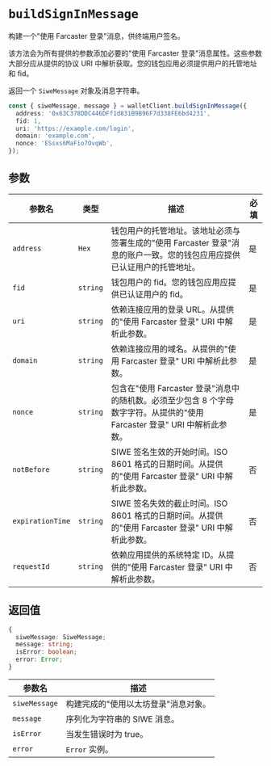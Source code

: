 # `buildSignInMessage`

构建一个"使用 Farcaster 登录"消息，供终端用户签名。

该方法会为所有提供的参数添加必要的"使用 Farcaster 登录"消息属性。这些参数大部分应从提供的协议 URI 中解析获取。您的钱包应用必须提供用户的托管地址和 fid。

返回一个 `SiweMessage` 对象及消息字符串。

```ts
const { siweMessage, message } = walletClient.buildSignInMessage({
  address: '0x63C378DDC446DFf1d831B9B96F7d338FE6bd4231',
  fid: 1,
  uri: 'https://example.com/login',
  domain: 'example.com',
  nonce: 'ESsxs6MaFio7OvqWb',
});
```

## 参数

| 参数名           | 类型     | 描述                                                                                                                       | 必填 |
| ---------------- | -------- | -------------------------------------------------------------------------------------------------------------------------- | ---- |
| `address`        | `Hex`    | 钱包用户的托管地址。该地址必须与签署生成的"使用 Farcaster 登录"消息的账户一致。您的钱包应用应提供已认证用户的托管地址。    | 是   |
| `fid`            | `string` | 钱包用户的 fid。您的钱包应用应提供已认证用户的 fid。                                                                       | 是   |
| `uri`            | `string` | 依赖连接应用的登录 URL。从提供的"使用 Farcaster 登录" URI 中解析此参数。                                                   | 是   |
| `domain`         | `string` | 依赖连接应用的域名。从提供的"使用 Farcaster 登录" URI 中解析此参数。                                                       | 是   |
| `nonce`          | `string` | 包含在"使用 Farcaster 登录"消息中的随机数。必须至少包含 8 个字母数字字符。从提供的"使用 Farcaster 登录" URI 中解析此参数。 | 是   |
| `notBefore`      | `string` | SIWE 签名生效的开始时间。ISO 8601 格式的日期时间。从提供的"使用 Farcaster 登录" URI 中解析此参数。                         | 否   |
| `expirationTime` | `string` | SIWE 签名失效的截止时间。ISO 8601 格式的日期时间。从提供的"使用 Farcaster 登录" URI 中解析此参数。                         | 否   |
| `requestId`      | `string` | 依赖应用提供的系统特定 ID。从提供的"使用 Farcaster 登录" URI 中解析此参数。                                                | 否   |

## 返回值

```ts
{
  siweMessage: SiweMessage;
  message: string;
  isError: boolean;
  error: Error;
}
```

| 参数名        | 描述                                 |
| ------------- | ------------------------------------ |
| `siweMessage` | 构建完成的"使用以太坊登录"消息对象。 |
| `message`     | 序列化为字符串的 SIWE 消息。         |
| `isError`     | 当发生错误时为 true。                |
| `error`       | `Error` 实例。                       |
